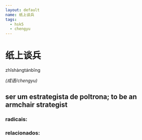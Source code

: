 ```yaml
--- 
layout: default
name: 纸上谈兵 
tags: 
  - hsk5
  - chengyu
--- 
```

# 纸上谈兵 
zhǐshàngtánbīng  
 
*(成语/chengyu)*  
## ser um estrategista de poltrona; to be an armchair strategist 
### radicais: 
### relacionados: 
